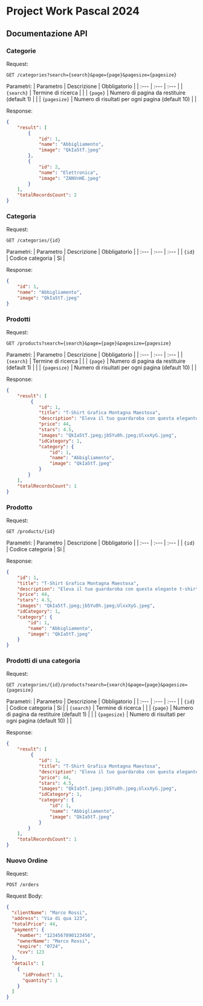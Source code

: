 # Project Work Pascal 2024

## Documentazione API

### Categorie
Request:
```http
GET /categories?search={search}&page={page}&pagesize={pagesize}
```
Parametri:
| Parametro | Descrizione | Obbligatorio |
| :--- | :--- | :--- |
| `{search}` | Termine di ricerca | |
| `{page}` | Numero di pagina da restituire (default 1) | |
| `{pagesize}` | Numero di risultati per ogni pagina (default 10) | |

Response:
```json
{
    "result": [
        {
            "id": 1,
            "name": "Abbigliamento",
            "image": "QkIa5tT.jpeg"
        },
        {
            "id": 2,
            "name": "Elettronica",
            "image": "ZANVnHE.jpeg"
        }
    ],
    "totalRecordsCount": 2
}
```

### Categoria
Request:
```http
GET /categories/{id}
```
Parametri:
| Parametro | Descrizione | Obbligatorio |
| :--- | :--- | :--- |
| `{id}` | Codice categoria | Si |

Response:
```json
{
    "id": 1,
    "name": "Abbigliamento",
    "image": "QkIa5tT.jpeg"
}
```

### Prodotti
Request:
```http
GET /products?search={search}&page={page}&pagesize={pagesize}
```
Parametri:
| Parametro | Descrizione | Obbligatorio |
| :--- | :--- | :--- |
| `{search}` | Termine di ricerca | |
| `{page}` | Numero di pagina da restituire (default 1) | |
| `{pagesize}` | Numero di risultati per ogni pagina (default 10) | |

Response:
```json
{
    "result": [
         {
            "id": 1,
            "title": "T-Shirt Grafica Montagna Maestosa",
            "description": "Eleva il tuo guardaroba con questa elegante t-shirt nera caratterizzata da una sorprendente grafica monocromatica di una catena montuosa. Perfetta per chi ama la natura o desidera aggiungere un tocco di design ispirato alla natura al proprio look, questa maglietta è realizzata in tessuto morbido e traspirante che garantisce comfort per tutto il giorno. Ideale per uscite casual o come regalo unico, questa t-shirt è un'aggiunta versatile a qualsiasi collezione.",
            "price": 44,
            "stars": 4.5,
            "images": "QkIa5tT.jpeg;jb5Yu0h.jpeg;UlxxXyG.jpeg",
            "idCategory": 1,
            "category": {
                "id": 1,
                "name": "Abbigliamento",
                "image": "QkIa5tT.jpeg"
            }
        }
    ],
    "totalRecordsCount": 1
}
```

### Prodotto
Request:
```http
GET /products/{id}
```
Parametri:
| Parametro | Descrizione | Obbligatorio |
| :--- | :--- | :--- |
| `{id}` | Codice categoria | Si |

Response:
```json
{
    "id": 1,
    "title": "T-Shirt Grafica Montagna Maestosa",
    "description": "Eleva il tuo guardaroba con questa elegante t-shirt nera caratterizzata da una sorprendente grafica monocromatica di una catena montuosa. Perfetta per chi ama la natura o desidera aggiungere un tocco di design ispirato alla natura al proprio look, questa maglietta è realizzata in tessuto morbido e traspirante che garantisce comfort per tutto il giorno. Ideale per uscite casual o come regalo unico, questa t-shirt è un'aggiunta versatile a qualsiasi collezione.",
    "price": 44,
    "stars": 4.5,
    "images": "QkIa5tT.jpeg;jb5Yu0h.jpeg;UlxxXyG.jpeg",
    "idCategory": 1,
    "category": {
        "id": 1,
        "name": "Abbigliamento",
        "image": "QkIa5tT.jpeg"
    }
}
```

### Prodotti di una categoria
Request:
```http
GET /categories/{id}/products?search={search}&page={page}&pagesize={pagesize}
```
Parametri:
| Parametro | Descrizione | Obbligatorio |
| :--- | :--- | :--- |
| `{id}` | Codice categoria | Si |
| `{search}` | Termine di ricerca | |
| `{page}` | Numero di pagina da restituire (default 1) | |
| `{pagesize}` | Numero di risultati per ogni pagina (default 10) | |

Response:
```json
{
    "result": [
         {
            "id": 1,
            "title": "T-Shirt Grafica Montagna Maestosa",
            "description": "Eleva il tuo guardaroba con questa elegante t-shirt nera caratterizzata da una sorprendente grafica monocromatica di una catena montuosa. Perfetta per chi ama la natura o desidera aggiungere un tocco di design ispirato alla natura al proprio look, questa maglietta è realizzata in tessuto morbido e traspirante che garantisce comfort per tutto il giorno. Ideale per uscite casual o come regalo unico, questa t-shirt è un'aggiunta versatile a qualsiasi collezione.",
            "price": 44,
            "stars": 4.5,
            "images": "QkIa5tT.jpeg;jb5Yu0h.jpeg;UlxxXyG.jpeg",
            "idCategory": 1,
            "category": {
                "id": 1,
                "name": "Abbigliamento",
                "image": "QkIa5tT.jpeg"
            }
        }
    ],
    "totalRecordsCount": 1
}
```

### Nuovo Ordine
Request:
```http
POST /orders
```

Request Body:
```json
{
  "clientName": "Marco Rossi",
  "address": "Via di qua 123",
  "totalPrice": 44,
  "payment": {
    "number": "1234567890123456",
    "ownerName": "Marco Rossi",
    "expire": "0724",
    "cvv": 123
  },
  "details": [
    {
      "idProduct": 1,
      "quantity": 1
    }
  ]
}
```